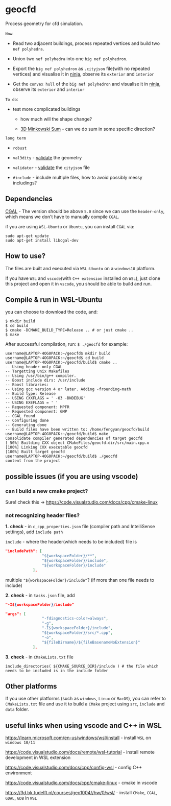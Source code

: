 # geocfd

Process geometry for cfd simulation.

`Now`:

- Read two adjacent buildings, process repeated vertices and build two `nef polyhedra`.

- Union two `nef polyhedra` into one `big nef polyhedron`.

- Export the `big nef polyhedron` as `.cityjson` file(with no repeated vertices) and visualise it in [ninja](https://ninja.cityjson.org/), observe its `exterior` and `interior`

- Get the `convex hull` of the `big nef polyhedron` and visualise it in [ninja](https://ninja.cityjson.org/), observe its `exterior` and `interior`

`To do`:

- test more complicated buildings 

  - how much will the shape change?
  
  - [3D Minkowski Sum](https://doc.cgal.org/latest/Minkowski_sum_3/index.html#Chapter_3D_Minkowski_Sum_of_Polyhedra) - can we do sum in some specific direction?
 
 `long term`
 
  - `robust`
  
  - `val3dity`  - [validate](http://geovalidation.bk.tudelft.nl/val3dity/) the geometry
  
  - `validator` - [validate](https://validator.cityjson.org/) the `cityjson` file
  
  - `#include` - include multiple files, how to avoid possibly messy includings?

## Dependencies

[CGAL](https://www.cgal.org/) - The version should be above `5.0` since we can use the `header-only`, which means we don't have to manually compile `CGAL`.

if you are using `WSL-Ubuntu` or `Ubuntu`, you can install `CGAL` via:

```console
sudo apt-get update
sudo apt-get install libcgal-dev
```

## How to use?

The files are built and executed via `WSL-Ubuntu` on a `windows10` platform.

If you have `WSL` and `vscode`(with `C++ extension` installed on `WSL`), just clone this project and open it in `vscode`, you should be able to build and run.

## Compile & run in WSL-Ubuntu
you can choose to download the code, and:
```console
$ mkdir build
$ cd build
$ cmake -DCMAKE_BUILD_TYPE=Release .. # or just cmake ..
$ make
```
After successful compilation, run:
`$ ./geocfd`
for example:

```console
username@LAPTOP-4OG0PACK:~/geocfd$ mkdir build
username@LAPTOP-4OG0PACK:~/geocfd$ cd build
username@LAPTOP-4OG0PACK:~/geocfd/build$ cmake ..
-- Using header-only CGAL
-- Targetting Unix Makefiles
-- Using /usr/bin/g++ compiler.
-- Boost include dirs: /usr/include
-- Boost libraries:    
-- Using gcc version 4 or later. Adding -frounding-math
-- Build type: Release
-- USING CXXFLAGS = ' -O3 -DNDEBUG'
-- USING EXEFLAGS = ' '
-- Requested component: MPFR
-- Requested component: GMP
-- CGAL found
-- Configuring done
-- Generating done
-- Build files have been written to: /home/fengyan/geocfd/build
username@LAPTOP-4OG0PACK:~/geocfd/build$ make
Consolidate compiler generated dependencies of target geocfd
[ 50%] Building CXX object CMakeFiles/geocfd.dir/src/main.cpp.o
[100%] Linking CXX executable geocfd
[100%] Built target geocfd
username@LAPTOP-4OG0PACK:~/geocfd/build$ ./geocfd
content from the project
```
## possible issues (if you are using vscode)

### can I build a new cmake project?

Sure! check this -> https://code.visualstudio.com/docs/cpp/cmake-linux

### not recognizing header files?

**1.** **check** - in `c_cpp_properties.json` file (compiler path and IntelliSense settings), add `include path`

`include` - where the header(which needs to be included) file is

```json
"includePath": [
                "${workspaceFolder}/**",
                "${workspaceFolder}/include",
                "${workspaceFolder}/include"
            ],
```

multiple `"${workspaceFolder}/include"`? (if more than one file needs to include)

**2.** **check** - in `tasks.json` file, add 

```json
"-I${workspaceFolder}/include"
```

```json
"args": [
                "-fdiagnostics-color=always",
                "-g",
                "-I${workspaceFolder}/include",
                "${workspaceFolder}/src/*.cpp",
                "-o",
                "${fileDirname}/${fileBasenameNoExtension}"
            ],
```

**3.** **check** - in `CMakeLists.txt` file

`include_directories( ${CMAKE_SOURCE_DIR}/include ) # the file which needs to be included is in the include folder`

## Other platforms

If you use other platforms (such as `windows`, `Linux` or `MacOS`), you can refer to `CMakeLists.txt` file and use it to build a `CMake` project using `src`, `include` and `data` folder.

## useful links when using vscode and C++ in WSL
https://learn.microsoft.com/en-us/windows/wsl/install - install `WSL` on `windows 10/11`

https://code.visualstudio.com/docs/remote/wsl-tutorial - install remote development in WSL extension

https://code.visualstudio.com/docs/cpp/config-wsl - config C++ environment

https://code.visualstudio.com/docs/cpp/cmake-linux - cmake in vscode

https://3d.bk.tudelft.nl/courses/geo1004//hw/0/wsl/ - install `CMake`, `CGAL`, `GDAL`, `GDB` in `WSL`



